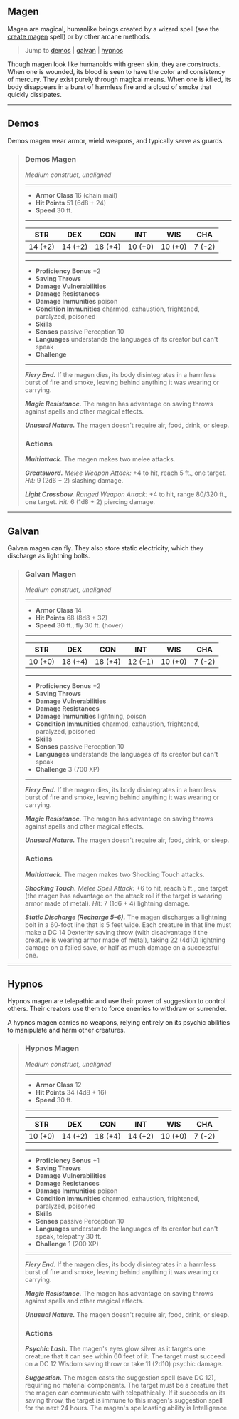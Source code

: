 ## Magen
Magen are magical, humanlike beings created by a wizard spell (see the [create magen](../Magic/Spells/create-magen.md) spell) or by other arcane methods.

> Jump to [demos](#demos) | [galvan](#galvan) | [hypnos](#hypnos)

Though magen look like humanoids with green skin, they are constructs. When one is wounded, its blood is seen to have the color and consistency of mercury. They exist purely through magical means. When one is killed, its body disappears in a burst of harmless fire and a cloud of smoke that quickly dissipates.

---

## Demos
Demos magen wear armor, wield weapons, and typically serve as guards.

>### Demos Magen
>*Medium construct, unaligned*
>___
>- **Armor Class** 16 (chain mail)
>- **Hit Points** 51 (6d8 + 24)
>- **Speed** 30 ft.
>___
>|STR|DEX|CON|INT|WIS|CHA|
>|:---:|:---:|:---:|:---:|:---:|:---:|
>|14 (+2)|14 (+2)|18 (+4)|10 (+0)|10 (+0)|7 (-2)|
>___
>- **Proficiency Bonus** +2
>- **Saving Throws** 
>- **Damage Vulnerabilities** 
>- **Damage Resistances**
>- **Damage Immunities** poison
>- **Condition Immunities** charmed, exhaustion, frightened, paralyzed, poisoned
>- **Skills** 
>- **Senses** passive Perception 10
>- **Languages** understands the languages of its creator but can't speak
>- **Challenge**
>___
>***Fiery End.*** If the magen dies, its body disintegrates in a harmless burst of fire and smoke, leaving behind anything it was wearing or carrying.  
>
>***Magic Resistance.*** The magen has advantage on saving throws against spells and other magical effects.  
>
>***Unusual Nature.*** The magen doesn't require air, food, drink, or sleep.  
>
>### Actions
>***Multiattack.*** The magen makes two melee attacks.  
>
>***Greatsword.*** *Melee Weapon Attack:* +4 to hit, reach 5 ft., one target. *Hit:* 9 (2d6 + 2) slashing damage.  
>
>***Light Crossbow.*** *Ranged Weapon Attack:* +4 to hit, range 80/320 ft., one target. *Hit:* 6 (1d8 + 2) piercing damage.

---

## Galvan
Galvan magen can fly. They also store static electricity, which they discharge as lightning bolts.

>### Galvan Magen
>*Medium construct, unaligned*
>___
>- **Armor Class** 14
>- **Hit Points** 68 (8d8 + 32)
>- **Speed** 30 ft., fly 30 ft. (hover)
>___
>|STR|DEX|CON|INT|WIS|CHA|
>|:---:|:---:|:---:|:---:|:---:|:---:|
>|10 (+0)|18 (+4)|18 (+4)|12 (+1)|10 (+0)|7 (-2)|
>___
>- **Proficiency Bonus** +2
>- **Saving Throws** 
>- **Damage Vulnerabilities** 
>- **Damage Resistances**
>- **Damage Immunities** lightning, poison
>- **Condition Immunities** charmed, exhaustion, frightened, paralyzed, poisoned
>- **Skills** 
>- **Senses** passive Perception 10
>- **Languages** understands the languages of its creator but can't speak
>- **Challenge** 3 (700 XP)
>___
>***Fiery End.*** If the magen dies, its body disintegrates in a harmless burst of fire and smoke, leaving behind anything it was wearing or carrying.  
>
>***Magic Resistance.*** The magen has advantage on saving throws against spells and other magical effects.  
>
>***Unusual Nature.*** The magen doesn't require air, food, drink, or sleep.  
>
>### Actions
>***Multiattack.*** The magen makes two Shocking Touch attacks.  
>
>***Shocking Touch.*** *Melee Spell Attack:* +6 to hit, reach 5 ft., one target (the magen has advantage on the attack roll if the target is wearing armor made of metal). *Hit:* 7 (1d6 + 4) lightning damage.  
>
>***Static Discharge (Recharge 5–6).*** The magen discharges a lightning bolt in a 60-foot line that is 5 feet wide. Each creature in that line must make a DC 14 Dexterity saving throw (with disadvantage if the creature is wearing armor made of metal), taking 22 (4d10) lightning damage on a failed save, or half as much damage on a successful one.

---

## Hypnos
Hypnos magen are telepathic and use their power of suggestion to control others. Their creators use them to force enemies to withdraw or surrender.

A hypnos magen carries no weapons, relying entirely on its psychic abilities to manipulate and harm other creatures.

>### Hypnos Magen
>*Medium construct, unaligned*
>___
>- **Armor Class** 12
>- **Hit Points** 34 (4d8 + 16)
>- **Speed** 30 ft.
>___
>|STR|DEX|CON|INT|WIS|CHA|
>|:---:|:---:|:---:|:---:|:---:|:---:|
>|10 (+0)|14 (+2)|18 (+4)|14 (+2)|10 (+0)|7 (-2)|
>___
>- **Proficiency Bonus** +1
>- **Saving Throws** 
>- **Damage Vulnerabilities** 
>- **Damage Resistances**
>- **Damage Immunities** poison
>- **Condition Immunities** charmed, exhaustion, frightened, paralyzed, poisoned
>- **Skills** 
>- **Senses** passive Perception 10
>- **Languages** understands the languages of its creator but can't speak, telepathy 30 ft.
>- **Challenge** 1 (200 XP)
>___
>***Fiery End.*** If the magen dies, its body disintegrates in a harmless burst of fire and smoke, leaving behind anything it was wearing or carrying.  
>
>***Magic Resistance.*** The magen has advantage on saving throws against spells and other magical effects.  
>
>***Unusual Nature.*** The magen doesn't require air, food, drink, or sleep.  
>
>### Actions
>***Psychic Lash.*** The magen's eyes glow silver as it targets one creature that it can see within 60 feet of it. The target must succeed on a DC 12 Wisdom saving throw or take 11 (2d10) psychic damage.  
>
>***Suggestion.*** The magen casts the suggestion spell (save DC 12), requiring no material components. The target must be a creature that the magen can communicate with telepathically. If it succeeds on its saving throw, the target is immune to this magen's suggestion spell for the next 24 hours. The magen's spellcasting ability is Intelligence.
